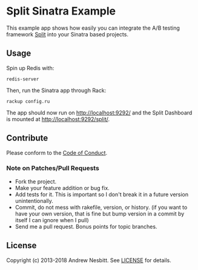 # Split Sinatra Example

This example app shows how easily you can integrate the A/B testing framework [Split](https://github.com/splitrb/split) into your Sinatra based projects.

## Usage

Spin up Redis with:

```
redis-server
```

Then, run the Sinatra app through Rack:

```
rackup config.ru
```

The app should now run on [http://localhost:9292/](http://localhost:9292/) and the Split Dashboard is mounted at [http://localhost:9292/split/](http://localhost:9292/split/).

## Contribute

Please conform to the [Code of Conduct](CODE_OF_CONDUCT.md).

### Note on Patches/Pull Requests

 * Fork the project.
 * Make your feature addition or bug fix.
 * Add tests for it. This is important so I don't break it in a
   future version unintentionally.
 * Commit, do not mess with rakefile, version, or history.
   (if you want to have your own version, that is fine but bump version in a commit by itself I can ignore when I pull)
 * Send me a pull request. Bonus points for topic branches.

## License

Copyright (c) 2013-2018 Andrew Nesbitt. See [LICENSE](LICENSE) for details.

